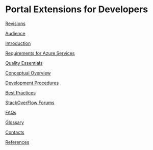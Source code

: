 
<a name="portalfxExtensionsForDevelopers"></a>
<!-- link to this document is [portalfx-extensions-forDevelopers.md]()
-->

# Portal Extensions for Developers
[Revisions](portalfx-extensions-forDevelopers-revisions.md)

[Audience](portalfx-extensions-forDevelopers-audience.md)

[Introduction](portalfx-extensions-forDevelopers-intro.md)

[Requirements for Azure Services](portalfx-extensions-requirements.md)

[Quality Essentials](portalfx-extensions-qualityEssentials.md)

[Conceptual Overview](portalfx-extensions-forDevelopers-overview.md)

[Development Procedures](portalfx-extensions-forDevelopers-procedures.md)

[Best Practices](portalfx-extensions-forDevelopers-bestPractices.md)

[StackOverFlow Forums](portalfx-extensions-stackoverflow.md)

[FAQs](portalfx-extensions-faq-forDevelopers.md)

[Glossary](portalfx-extensions-forDevelopers-glossary.md)

[Contacts](portalfx-extensions-contacts.md)

[References](portalfx-extensions-forDevelopers-references.md)
